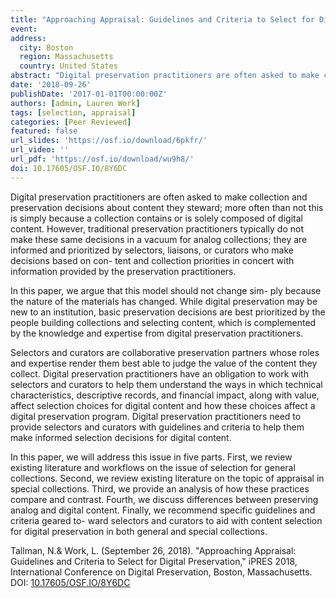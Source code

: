 ```yaml
---
title: "Approaching Appraisal: Guidelines and Criteria to Select for Digital Preservation"
event:
address:
  city: Boston
  region: Massachusetts
  country: United States
abstract: "Digital preservation practitioners are often asked to make collection and preservation decisions about content they steward; more often than not this is simply because a collection contains or is solely composed of digital content. However, traditional preservation practitioners typically do not make these same decisions in a vacuum for analog collections; they are informed and prioritized by selectors, liaisons, or curators who make decisions based on con- tent and collection priorities in concert with information provided by the preservation practitioners. In this paper, we argue that this model should not change sim- ply because the nature of the materials has changed. While digital preservation may be new to an institution, basic preservation decisions are best prioritized by the people building collections and selecting content, which is complemented by the knowledge and expertise from digital preservation practitioners. Selectors and curators are collaborative preservation partners whose roles and expertise render them best able to judge the value of the content they collect. Digital preservation practitioners have an obligation to work with selectors and curators to help them understand the ways in which technical characteristics, descriptive records, and financial impact, along with value, affect selection choices for digital content and how these choices affect a digital preservation program. Digital preservation practitioners need to provide selectors and curators with guidelines and criteria to help them make informed selection decisions for digital content. In this paper, we will address this issue in five parts. First, we review existing literature and workflows on the issue of selection for general collections. Second, we review existing literature on the topic of appraisal in special collections. Third, we provide an analysis of how these practices compare and contrast. Fourth, we discuss differences between preserving analog and digital content. Finally, we recommend specific guidelines and criteria geared to- ward selectors and curators to aid with content selection for digital preservation in both general and special collections."
date: '2018-09-26'
publishDate: '2017-01-01T00:00:00Z'
authors: [admin, Lauren Work]
tags: [selection, appraisal]
categories: [Peer Reviewed]
featured: false
url_slides: 'https://osf.io/download/6pkfr/'
url_video: ''
url_pdf: 'https://osf.io/download/wu9h8/'
doi: 10.17605/OSF.IO/8Y6DC
---
```

Digital preservation practitioners are often asked to make collection and preservation decisions about content they steward; more often than not this is simply because a collection contains or is solely composed of digital content. However, traditional preservation practitioners typically do not make these same decisions in a vacuum for analog collections; they are informed and prioritized by selectors, liaisons, or curators who make decisions based on con- tent and collection priorities in concert with information provided by the preservation practitioners.

In this paper, we argue that this model should not change sim- ply because the nature of the materials has changed. While digital preservation may be new to an institution, basic preservation decisions are best prioritized by the people building collections and selecting content, which is complemented by the knowledge and expertise from digital preservation practitioners.

Selectors and curators are collaborative preservation partners whose roles and expertise render them best able to judge the value of the content they collect. Digital preservation practitioners have an obligation to work with selectors and curators to help them understand the ways in which technical characteristics, descriptive records, and financial impact, along with value, affect selection choices for digital content and how these choices affect a digital preservation program. Digital preservation practitioners need to provide selectors and curators with guidelines and criteria to help them make informed selection decisions for digital content.

In this paper, we will address this issue in five parts. First, we review existing literature and workflows on the issue of selection for general collections. Second, we review existing literature on the topic of appraisal in special collections. Third, we provide an analysis of how these practices compare and contrast. Fourth, we discuss differences between preserving analog and digital content. Finally, we recommend specific guidelines and criteria geared to- ward selectors and curators to aid with content selection for digital preservation in both general and special collections.

Tallman, N.& Work, L. (September 26, 2018). "Approaching Appraisal: Guidelines and Criteria to Select for Digital Preservation," iPRES 2018, International Conference on Digital Preservation, Boston, Massachusetts. DOI: [10.17605/OSF.IO/8Y6DC](https://doi.org/10.17605/OSF.IO/8Y6DC)